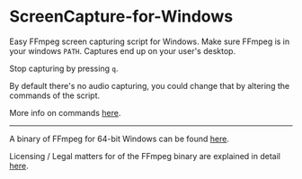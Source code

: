 # ScreenCapture-for-Windows

Easy FFmpeg screen capturing script for Windows. Make sure FFmpeg is in your windows `PATH`. Captures end up on your user's desktop.

Stop capturing by pressing `q`.

By default there's no audio capturing, you could change that by altering the commands of the script.

More info on commands [here](https://trac.ffmpeg.org/wiki/Capture/Desktop).

---

A binary of FFmpeg  for 64-bit Windows can be found [here](https://ffmpeg.zeranoe.com/builds/win64/static/ffmpeg-4.1.3-win64-static.zip).

Licensing / Legal matters for of the FFmpeg binary are explained in detail [here](https://ffmpeg.org/legal.html).
